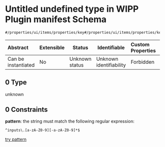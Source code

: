 # Untitled undefined type in WIPP Plugin manifest Schema

```txt
#/properties/ui/items/properties/key#/properties/ui/items/properties/key/oneOf/0
```




| Abstract            | Extensible | Status         | Identifiable            | Custom Properties | Additional Properties | Access Restrictions | Defined In                                                                  |
| :------------------ | ---------- | -------------- | ----------------------- | :---------------- | --------------------- | ------------------- | --------------------------------------------------------------------------- |
| Can be instantiated | No         | Unknown status | Unknown identifiability | Forbidden         | Allowed               | none                | [wipp-plugin.schema.json\*](wipp-plugin.schema.json "open original schema") |

## 0 Type

unknown

## 0 Constraints

**pattern**: the string must match the following regular expression: 

```regexp
^inputs\.[a-zA-Z0-9][-a-zA-Z0-9]*$
```

[try pattern](https://regexr.com/?expression=%5Einputs%5C.%5Ba-zA-Z0-9%5D%5B-a-zA-Z0-9%5D*%24 "try regular expression with regexr.com")
